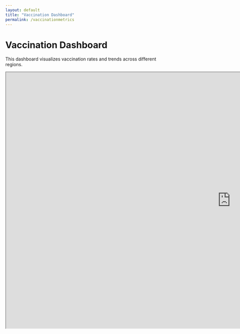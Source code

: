 ```yaml
---
layout: default
title: "Vaccination Dashboard"
permalink: /vaccinationmetrics
---
```


<div class="dashboard-wrapper">
    <h1>Vaccination Dashboard</h1>

<p>This dashboard visualizes vaccination rates and trends across different regions.</p>

<iframe src="https://public.tableau.com/views/VaccinationDashboard6/Dashboard?:showVizHome=no&embed=true" width="1400" height="800"></iframe>
</div>
